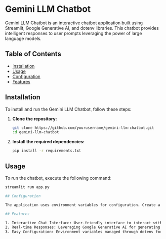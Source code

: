 # Gemini LLM Chatbot

Gemini LLM Chatbot is an interactive chatbot application built using Streamlit, Google Generative AI, and dotenv libraries. This chatbot provides intelligent responses to user prompts leveraging the power of large language models.

## Table of Contents

- [Installation](#installation)
- [Usage](#usage)
- [Configuration](#configuration)
- [Features](#features)

## Installation

To install and run the Gemini LLM Chatbot, follow these steps:

1. **Clone the repository:**

    ```bash
    git clone https://github.com/yourusername/gemini-llm-chatbot.git
    cd gemini-llm-chatbot
    ```

2. **Install the required dependencies:**

    ```bash
    pip install -r requirements.txt
    ```

## Usage

To run the chatbot, execute the following command:

```bash
streamlit run app.py

## Configuration

The application uses environment variables for configuration. Create a .env file in the root directory and add the following entries:

## Features

1. Interactive Chat Interface: User-friendly interface to interact with the chatbot.
2. Real-time Responses: Leveraging Google Generative AI for generating responses to user prompts.
3. Easy Configuration: Environment variables managed through dotenv for secure API key handling.

 
